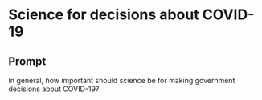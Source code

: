 # Science for decisions about COVID-19

## Prompt
In general, how important should science be for making
government decisions about COVID-19?
